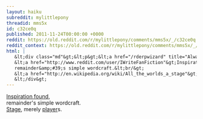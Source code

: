 ```yaml
---
layout: haiku
subreddit: mylittlepony
threadid: mms5x
id: c32ce0q
published: 2011-11-24T00:00:00 +0000
reddit: https://old.reddit.com/r/mylittlepony/comments/mms5x/_/c32ce0q
reddit_context: https://old.reddit.com/r/mylittlepony/comments/mms5x/_/c32ce0q?context=3
html: |
   &lt;div class="md"&gt;&lt;p&gt;&lt;a href="/rderpwizard" title="Always Relevant / Bag Doffed In Deference By / Paper Bag Princess"&gt;&lt;/a&gt; 
   &lt;a href="http://www.reddit.com/user/IWriteFanFiction"&gt;Inspiration found&lt;/a&gt;,&lt;br/&gt;
   remainder&amp;#39;s simple wordcraft.&lt;br/&gt;
   &lt;a href="http://en.wikipedia.org/wiki/All_the_worlds_a_stage"&gt;Stage&lt;/a&gt;, merely &lt;a href="http://www.reddit.com/user/RespondWithPonyHaiku/"&gt;player&lt;/a&gt;s.&lt;/p&gt;
   &lt;/div&gt;
---
```


[](/rderpwizard "Always Relevant / Bag Doffed In Deference By / Paper Bag Princess") 
[Inspiration found](http://www.reddit.com/user/IWriteFanFiction),  
remainder's simple wordcraft.  
[Stage](http://en.wikipedia.org/wiki/All_the_worlds_a_stage), merely [player](http://www.reddit.com/user/RespondWithPonyHaiku/)s.
